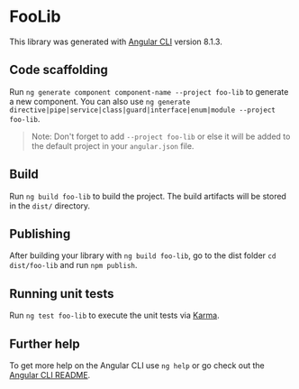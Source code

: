 # FooLib

This library was generated with [Angular CLI](https://github.com/angular/angular-cli) version 8.1.3.

## Code scaffolding

Run `ng generate component component-name --project foo-lib` to generate a new component. You can also use `ng generate directive|pipe|service|class|guard|interface|enum|module --project foo-lib`.
> Note: Don't forget to add `--project foo-lib` or else it will be added to the default project in your `angular.json` file. 

## Build

Run `ng build foo-lib` to build the project. The build artifacts will be stored in the `dist/` directory.

## Publishing

After building your library with `ng build foo-lib`, go to the dist folder `cd dist/foo-lib` and run `npm publish`.

## Running unit tests

Run `ng test foo-lib` to execute the unit tests via [Karma](https://karma-runner.github.io).

## Further help

To get more help on the Angular CLI use `ng help` or go check out the [Angular CLI README](https://github.com/angular/angular-cli/blob/master/README.md).
